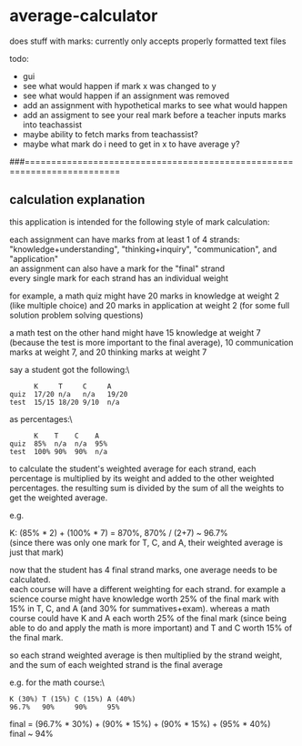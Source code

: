 # average-calculator
does stuff with marks: currently only accepts properly formatted text files

todo:
- gui
- see what would happen if mark x was changed to y
- see what would happen if an assignment was removed
- add an assignment with hypothetical marks to see what would happen
- add an assigment to see your real mark before a teacher inputs marks into teachassist
- maybe ability to fetch marks from teachassist?
- maybe what mark do i need to get in x to have average y?

###========================================================================

## calculation explanation
this application is intended for the following style of mark calculation:

each assignment can have marks from at least 1 of 4 strands: "knowledge+understanding", "thinking+inquiry", "communication", and "application"\
an assignment can also have a mark for the "final" strand\
every single mark for each strand has an individual weight

for example, a math quiz might have 20 marks in knowledge at weight 2 (like multiple choice) and 20 marks in application at weight 2 (for some full solution problem solving questions)

a math test on the other hand might have 15 knowledge at weight 7 (because the test is more important to the final average), 10 communication marks at weight 7, and 20 thinking marks at weight 7

say a student got the following:\
```
      K     T     C     A
quiz  17/20 n/a   n/a   19/20
test  15/15 18/20 9/10  n/a
```

as percentages:\
```
      K    T    C    A
quiz  85%  n/a  n/a  95%
test  100% 90%  90%  n/a
```

to calculate the student's weighted average for each strand, each percentage is multiplied by its weight and added to the other weighted percentages. the resulting sum is divided by the sum of all the weights to get the weighted average.

e.g.

K: (85% * 2) + (100% * 7) = 870%, 870% / (2+7) ~ 96.7%\
(since there was only one mark for T, C, and A, their weighted average is just that mark)

now that the student has 4 final strand marks, one average needs to be calculated.\
each course will have a different weighting for each strand. for example a science course might have knowledge worth 25% of the final mark with 15% in T, C, and A (and 30% for summatives+exam). whereas a math course could have K and A each worth 25% of the final mark (since being able to do and apply the math is more important) and T and C worth 15% of the final mark.

so each strand weighted average is then multiplied by the strand weight, and the sum of each weighted strand is the final average

e.g. for the math course:\
```
K (30%) T (15%) C (15%) A (40%)
96.7%   90%     90%     95%
```

final = (96.7% * 30%) + (90% * 15%) + (90% * 15%) + (95% * 40%)\
final ~ 94%
